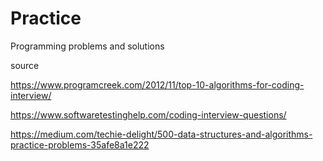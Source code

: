# Practice

Programming problems and solutions

source

https://www.programcreek.com/2012/11/top-10-algorithms-for-coding-interview/

https://www.softwaretestinghelp.com/coding-interview-questions/

https://medium.com/techie-delight/500-data-structures-and-algorithms-practice-problems-35afe8a1e222

